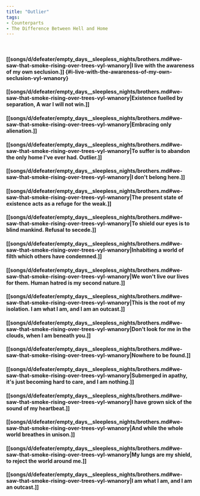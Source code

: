 ```yaml
---
title: "Outlier"
tags:
- Counterparts
- The Difference Between Hell and Home
---
```

&nbsp;
#### [[songs/d/defeater/empty_days__sleepless_nights/brothers.md#we-saw-that-smoke-rising-over-trees-vyl-wnanory|I live with the awareness of my own seclusion.]] {#i-live-with-the-awareness-of-my-own-seclusion-vyl-wnanory}
#### [[songs/d/defeater/empty_days__sleepless_nights/brothers.md#we-saw-that-smoke-rising-over-trees-vyl-wnanory|Existence fuelled by separation, A war I will not win.]]
#### [[songs/d/defeater/empty_days__sleepless_nights/brothers.md#we-saw-that-smoke-rising-over-trees-vyl-wnanory|Embracing only alienation.]]
#### [[songs/d/defeater/empty_days__sleepless_nights/brothers.md#we-saw-that-smoke-rising-over-trees-vyl-wnanory|To suffer is to abandon the only home I've ever had. Outlier.]]
#### [[songs/d/defeater/empty_days__sleepless_nights/brothers.md#we-saw-that-smoke-rising-over-trees-vyl-wnanory|I don't belong here.]]
#### [[songs/d/defeater/empty_days__sleepless_nights/brothers.md#we-saw-that-smoke-rising-over-trees-vyl-wnanory|The present state of existence acts as a refuge for the weak.]]
#### [[songs/d/defeater/empty_days__sleepless_nights/brothers.md#we-saw-that-smoke-rising-over-trees-vyl-wnanory|To shield our eyes is to blind mankind. Refusal to secede.]]
#### [[songs/d/defeater/empty_days__sleepless_nights/brothers.md#we-saw-that-smoke-rising-over-trees-vyl-wnanory|Inhabiting a world of filth which others have condemned.]]
#### [[songs/d/defeater/empty_days__sleepless_nights/brothers.md#we-saw-that-smoke-rising-over-trees-vyl-wnanory|We won't live our lives for them. Human hatred is my second nature.]]
#### [[songs/d/defeater/empty_days__sleepless_nights/brothers.md#we-saw-that-smoke-rising-over-trees-vyl-wnanory|This is the root of my isolation. I am what I am, and I am an outcast.]]
#### [[songs/d/defeater/empty_days__sleepless_nights/brothers.md#we-saw-that-smoke-rising-over-trees-vyl-wnanory|Don't look for me in the clouds, when I am beneath you.]]
#### [[songs/d/defeater/empty_days__sleepless_nights/brothers.md#we-saw-that-smoke-rising-over-trees-vyl-wnanory|Nowhere to be found.]]
#### [[songs/d/defeater/empty_days__sleepless_nights/brothers.md#we-saw-that-smoke-rising-over-trees-vyl-wnanory|Submerged in apathy, it's just becoming hard to care, and I am nothing.]]
#### [[songs/d/defeater/empty_days__sleepless_nights/brothers.md#we-saw-that-smoke-rising-over-trees-vyl-wnanory|I have grown sick of the sound of my heartbeat.]]
#### [[songs/d/defeater/empty_days__sleepless_nights/brothers.md#we-saw-that-smoke-rising-over-trees-vyl-wnanory|And while the whole world breathes in unison.]]
#### [[songs/d/defeater/empty_days__sleepless_nights/brothers.md#we-saw-that-smoke-rising-over-trees-vyl-wnanory|My lungs are my shield, to reject the world around me.]]
#### [[songs/d/defeater/empty_days__sleepless_nights/brothers.md#we-saw-that-smoke-rising-over-trees-vyl-wnanory|I am what I am, and I am an outcast.]]

